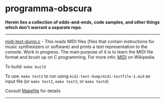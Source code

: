 # programma-obscura

**Herein lies a collection of odds-and-ends, code samples, and other things which don't warrant a separate repo.**

---

[midi-text-dump.c](https://github.com/adambduncan/programma-obscura/blob/master/midi-text-dump/midi-text-dump.c) - This reads MIDI files (files that contain instructions for music synthesizers or software) and prints a text representation to the console. Work in progress. The main purpose of it is to learn the MIDI file format and brush up on C programming. For more info: [MIDI](https://en.wikipedia.org/wiki/MIDI) on Wikipedia.

To build: `make build`

To use: `make test1` to run using `midi-text-dump/midi-testfile-1.mid` as input file (or `make test2`, `make test3`, or `make test4`) 

Consult [Makefile](https://github.com/adambduncan/programma-obscura/blob/master/midi-text-dump/Makefile) for details

---
